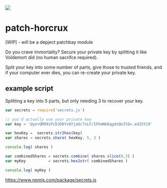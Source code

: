![](horcrux.png)

# patch-horcrux

[WIP] - will be a depject patchbay module

Do you crave immortality? Secure your private key by splitting it like Voldemort did (no human sacrifce required).

Split your key into some number of parts, give those to trusted friends, and if your computer ever dies, you can re-create your private key.


## example script

Splitting a key into 5 parts, but only needing 3 to recover your key.

```js
var secrets = require('secrets.js')

// you'd actually use your private key
var key = '@ye+QM09iPcDJD6YvQYjoQc7sLF/IFhmNbEqgdzQo3lQ=.ed25519' 

var hexKey =  secrets.str2hex(key)
var shares = secrets.share( hexKey, 5, 3 )

console.log( shares )

var combinedShares = secrets.combine( shares.slice(0,3) )
var myKey          = secrets.hex2str( combinedShares )

console.log( myKey )
```

https://www.npmjs.com/package/secrets.js

